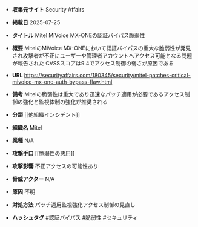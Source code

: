 - **収集元サイト**
Security Affairs

- **掲載日**
2025-07-25

- **タイトル**
Mitel MiVoice MX-ONEの認証バイパス脆弱性

- **概要**
MitelのMiVoice MX-ONEにおいて認証バイパスの重大な脆弱性が発見され攻撃者が不正にユーザーや管理者アカウントへアクセス可能となる問題が報告された CVSSスコアは9.4でアクセス制御の弱さが原因である

- **URL**
https://securityaffairs.com/180345/security/mitel-patches-critical-mivoice-mx-one-auth-bypass-flaw.html

- **備考**
Mitelの脆弱性は重大であり迅速なパッチ適用が必要であるアクセス制御の強化と監視体制の強化が推奨される

- **分類**
[[他組織インシデント]]

- **組織名**
Mitel

- **業種**
N/A

- **攻撃手口**
[[脆弱性の悪用]]

- **攻撃影響**
不正アクセスの可能性あり

- **脅威アクター**
N/A

- **原因**
不明

- **対処方法**
パッチ適用監視強化アクセス制御の見直し

- **ハッシュタグ**
#認証バイパス #脆弱性 #セキュリティ

